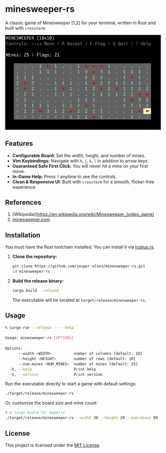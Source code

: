 # minesweeper-rs

A classic game of Minesweeper [1,2] for your terminal, written in Rust and built with `crossterm`.

![alt text](Assets/screenshot.png "Game UI")


## Features

-   **Configurable Board:** Set the width, height, and number of mines.
-   **Vim Keybindings:** Navigate with `h`, `j`, `k`, `l` in addition to arrow keys.
-   **Guaranteed Safe First Click:** You will never hit a mine on your first move.
-   **In-Game Help:** Press `?` anytime to see the controls.
-   **Clean & Responsive UI:** Built with `crossterm` for a smooth, flicker-free experience.

## References

1. [Wikipedia](https://en.wikipedia.org/wiki/Minesweeper_(video_game)
2. [minesweeper.com](https://minesweepergame.com/)


## Installation

You must have the Rust toolchain installed. You can install it via [rustup.rs](https://rustup.rs/).
1.  **Clone the repository:**
    ```bash
    git clone https://github.com/jesper-olsen/minesweeper-rs.git
    cd minesweeper-rs
    ```

2.  **Build the release binary:**
    ```bash
    cargo build --release
    ```
    The executable will be located at `target/release/minesweeper-rs`.

## Usage

```bash
% cargo run --release -- --help

Usage: minesweeper-rs [OPTIONS]

Options:
      --width <WIDTH>          number of columns [default: 18]
      --height <HEIGHT>        number of rows [default: 10]
      --num-mines <NUM_MINES>  number of mines [default: 25]
  -h, --help                   Print help
  -V, --version                Print version
```

Run the executable directly to start a game with default settings:

```bash
./target/release/minesweeper-rs
```

Or, customize the board size and mine count:

```bash
# A large board for experts
./target/release/minesweeper-rs --width 30 --height 20 --num-mines 99
```

## License

This project is licensed under the [MIT License](LICENSE).
